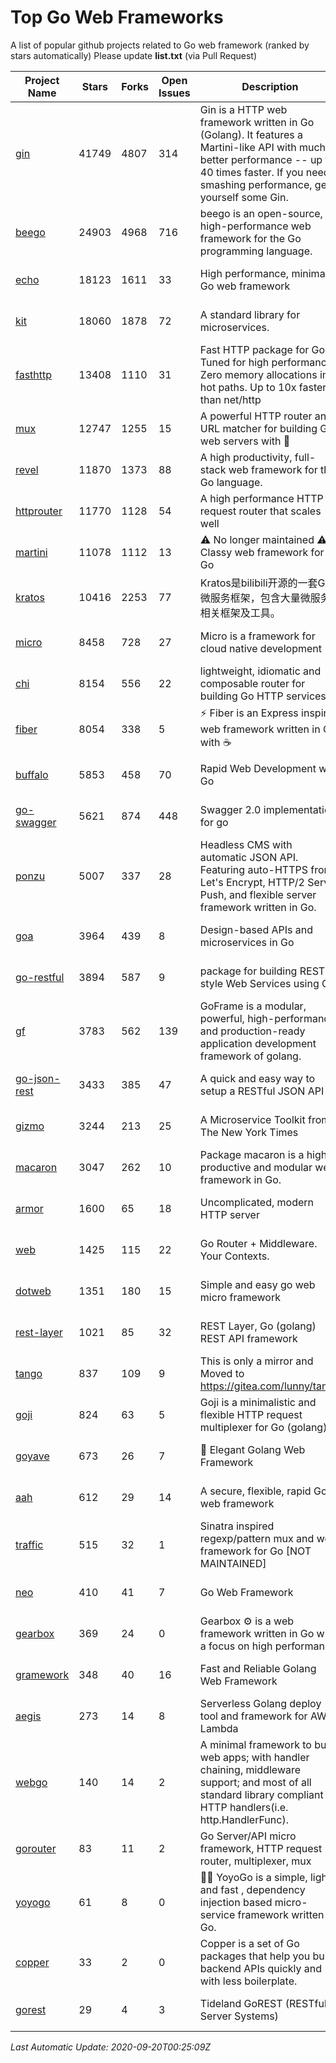 # Top Go Web Frameworks
A list of popular github projects related to Go web framework (ranked by stars automatically)
Please update **list.txt** (via Pull Request)

| Project Name | Stars | Forks | Open Issues | Description | Last Commit |
| ------------ | ----- | ----- | ----------- | ----------- | ----------- |
| [gin](https://github.com/gin-gonic/gin) | 41749 | 4807 | 314 | Gin is a HTTP web framework written in Go (Golang). It features a Martini-like API with much better performance -- up to 40 times faster. If you need smashing performance, get yourself some Gin. | 2020-09-14 02:40:20 |
| [beego](https://github.com/astaxie/beego) | 24903 | 4968 | 716 | beego is an open-source, high-performance web framework for the Go programming language. | 2020-09-01 13:33:41 |
| [echo](https://github.com/labstack/echo) | 18123 | 1611 | 33 | High performance, minimalist Go web framework | 2020-09-14 16:12:41 |
| [kit](https://github.com/go-kit/kit) | 18060 | 1878 | 72 | A standard library for microservices. | 2020-09-16 17:34:37 |
| [fasthttp](https://github.com/valyala/fasthttp) | 13408 | 1110 | 31 | Fast HTTP package for Go. Tuned for high performance. Zero memory allocations in hot paths. Up to 10x faster than net/http | 2020-09-13 11:58:13 |
| [mux](https://github.com/gorilla/mux) | 12747 | 1255 | 15 | A powerful HTTP router and URL matcher for building Go web servers with 🦍 | 2020-09-12 19:20:56 |
| [revel](https://github.com/revel/revel) | 11870 | 1373 | 88 | A high productivity, full-stack web framework for the Go language. | 2020-07-12 05:57:36 |
| [httprouter](https://github.com/julienschmidt/httprouter) | 11770 | 1128 | 54 | A high performance HTTP request router that scales well | 2020-08-14 18:20:55 |
| [martini](https://github.com/go-martini/martini) | 11078 | 1112 | 13 | ⚠️ No longer maintained ⚠️  Classy web framework for Go | 2017-01-21 21:58:54 |
| [kratos](https://github.com/go-kratos/kratos) | 10416 | 2253 | 77 | Kratos是bilibili开源的一套Go微服务框架，包含大量微服务相关框架及工具。 | 2020-09-18 01:01:19 |
| [micro](https://github.com/micro/micro) | 8458 | 728 | 27 | Micro is a framework for cloud native development | 2020-09-18 15:46:35 |
| [chi](https://github.com/go-chi/chi) | 8154 | 556 | 22 | lightweight, idiomatic and composable router for building Go HTTP services | 2020-07-08 12:28:43 |
| [fiber](https://github.com/gofiber/fiber) | 8054 | 338 | 5 | ⚡️ Fiber is an Express inspired web framework written in Go with ☕️ | 2020-09-19 09:50:02 |
| [buffalo](https://github.com/gobuffalo/buffalo) | 5853 | 458 | 70 | Rapid Web Development w/ Go | 2020-09-07 00:22:02 |
| [go-swagger](https://github.com/go-swagger/go-swagger) | 5621 | 874 | 448 | Swagger 2.0 implementation for go | 2020-09-17 02:52:37 |
| [ponzu](https://github.com/ponzu-cms/ponzu) | 5007 | 337 | 28 | Headless CMS with automatic JSON API. Featuring auto-HTTPS from Let's Encrypt, HTTP/2 Server Push, and flexible server framework written in Go. | 2020-01-02 00:14:32 |
| [goa](https://github.com/goadesign/goa) | 3964 | 439 | 8 | Design-based APIs and microservices in Go | 2020-09-04 18:05:45 |
| [go-restful](https://github.com/emicklei/go-restful) | 3894 | 587 | 9 | package for building REST-style Web Services using Go | 2020-08-31 14:06:33 |
| [gf](https://github.com/gogf/gf) | 3783 | 562 | 139 | GoFrame is a modular, powerful, high-performance and production-ready application development framework of golang.  | 2020-09-18 15:59:49 |
| [go-json-rest](https://github.com/ant0ine/go-json-rest) | 3433 | 385 | 47 | A quick and easy way to setup a RESTful JSON API | 2017-09-13 04:12:08 |
| [gizmo](https://github.com/nytimes/gizmo) | 3244 | 213 | 25 | A Microservice Toolkit from The New York Times | 2020-08-25 21:02:25 |
| [macaron](https://github.com/go-macaron/macaron) | 3047 | 262 | 10 | Package macaron is a high productive and modular web framework in Go. | 2020-08-17 13:11:03 |
| [armor](https://github.com/labstack/armor) | 1600 | 65 | 18 | Uncomplicated, modern HTTP server | 2019-08-03 18:10:09 |
| [web](https://github.com/gocraft/web) | 1425 | 115 | 22 | Go Router + Middleware. Your Contexts. | 2019-02-07 15:06:52 |
| [dotweb](https://github.com/devfeel/dotweb) | 1351 | 180 | 15 | Simple and easy go web micro framework | 2020-08-11 09:38:36 |
| [rest-layer](https://github.com/rs/rest-layer) | 1021 | 85 | 32 | REST Layer, Go (golang) REST API framework | 2019-12-05 10:17:11 |
| [tango](https://github.com/lunny/tango) | 837 | 109 | 9 | This is only a mirror and Moved to https://gitea.com/lunny/tango | 2019-05-17 03:31:10 |
| [goji](https://github.com/goji/goji) | 824 | 63 | 5 | Goji is a minimalistic and flexible HTTP request multiplexer for Go (golang) | 2019-01-26 23:58:29 |
| [goyave](https://github.com/System-Glitch/goyave) | 673 | 26 | 7 | 🍐 Elegant Golang Web Framework | 2020-09-12 20:02:19 |
| [aah](https://github.com/go-aah/aah) | 612 | 29 | 14 | A secure, flexible, rapid Go web framework | 2020-09-02 02:31:20 |
| [traffic](https://github.com/gravityblast/traffic) | 515 | 32 | 1 | Sinatra inspired regexp/pattern mux and web framework for Go [NOT MAINTAINED] | 2015-11-26 21:31:07 |
| [neo](https://github.com/ivpusic/neo) | 410 | 41 | 7 | Go Web Framework | 2017-08-14 23:54:31 |
| [gearbox](https://github.com/gogearbox/gearbox) | 369 | 24 | 0 | Gearbox :gear: is a web framework written in Go with a focus on high performance | 2020-08-18 08:44:17 |
| [gramework](https://github.com/gramework/gramework) | 348 | 40 | 16 | Fast and Reliable Golang Web Framework | 2020-01-21 17:51:59 |
| [aegis](https://github.com/tmaiaroto/aegis) | 273 | 14 | 8 | Serverless Golang deploy tool and framework for AWS Lambda | 2019-07-28 17:59:41 |
| [webgo](https://github.com/bnkamalesh/webgo) | 140 | 14 | 2 | A minimal framework to build web apps; with handler chaining, middleware support; and most of all standard library compliant HTTP handlers(i.e. http.HandlerFunc). | 2020-07-14 17:20:04 |
| [gorouter](https://github.com/vardius/gorouter) | 83 | 11 | 2 | Go Server/API micro framework, HTTP request router, multiplexer, mux | 2020-09-10 14:09:24 |
| [yoyogo](https://github.com/yoyofx/yoyogo) | 61 | 8 | 0 | 🦄🌈 YoyoGo is a simple, light and fast , dependency injection based micro-service framework written in Go. | 2020-09-09 03:32:55 |
| [copper](https://github.com/tusharsoni/copper) | 33 | 2 | 0 | Copper is a set of Go packages that help you build backend APIs quickly and with less boilerplate. | 2020-09-14 13:55:44 |
| [gorest](https://github.com/tideland/gorest) | 29 | 4 | 3 | Tideland GoREST (RESTful Server Systems) | 2017-11-10 13:00:37 |

*Last Automatic Update: 2020-09-20T00:25:09Z*